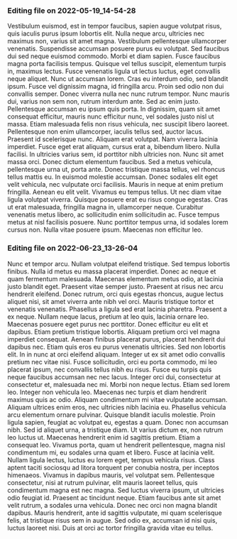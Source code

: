 

### Editing file on 2022-05-19_14-54-28

Vestibulum euismod, est in tempor faucibus, sapien augue volutpat risus, quis iaculis purus ipsum lobortis elit. Nulla neque arcu, ultricies nec maximus non, varius sit amet magna. Vestibulum pellentesque ullamcorper venenatis. Suspendisse accumsan posuere purus eu volutpat. Sed faucibus dui sed neque euismod commodo. Morbi et diam sapien. Fusce faucibus magna porta facilisis tempus. Quisque vel tellus suscipit, elementum turpis in, maximus lectus. Fusce venenatis ligula ut lectus luctus, eget convallis neque aliquet. Nunc ut accumsan lorem. Cras eu interdum odio, sed blandit ipsum.
Fusce vel dignissim magna, id fringilla arcu. Proin sed odio non dui convallis semper. Donec viverra nulla nec nunc rutrum tempor. Nunc mauris dui, varius non sem non, rutrum interdum ante. Sed ac enim justo. Pellentesque accumsan eu ipsum quis porta. In dignissim, quam sit amet consequat efficitur, mauris nunc efficitur nunc, vel sodales justo nisl ut massa. Etiam malesuada felis non risus vehicula, nec suscipit libero laoreet. Pellentesque non enim ullamcorper, iaculis tellus sed, auctor lacus.
Praesent id scelerisque nunc. Aliquam erat volutpat. Nam viverra lacinia imperdiet. Fusce eget erat aliquam, cursus erat a, bibendum libero. Nulla facilisi. In ultricies varius sem, id porttitor nibh ultricies non. Nunc sit amet massa orci. Donec dictum elementum faucibus. Sed a metus vehicula, pellentesque urna ut, porta ante. Donec tristique massa tellus, vel rhoncus tellus mattis eu. In euismod molestie accumsan. Donec sodales elit eget velit vehicula, nec vulputate orci facilisis. Mauris in neque at enim pretium fringilla. Aenean eu elit velit. Vivamus eu tempus tellus. Ut nec diam vitae ligula volutpat viverra.
Quisque posuere erat eu risus congue egestas. Cras ut erat malesuada, fringilla magna in, ullamcorper neque. Curabitur venenatis metus libero, ac sollicitudin enim sollicitudin ac. Fusce tempus metus at nisl facilisis posuere. Nunc porttitor tempus urna, id sodales lorem cursus non. Nulla vitae posuere ipsum. Maecenas non efficitur leo.




### Editing file on 2022-06-23_13-26-04

Nunc et tempor arcu. Nullam volutpat eleifend tristique. Sed tempus lobortis finibus. Nulla id metus eu massa placerat imperdiet. Donec ac neque et quam fermentum malesuada. Maecenas elementum metus odio, at lacinia justo blandit eget. Praesent vitae semper justo. Praesent at risus nec arcu hendrerit eleifend. Donec rutrum, orci quis egestas rhoncus, augue lectus aliquet nisi, sit amet viverra ante nibh vel orci. Mauris tristique tortor et venenatis venenatis. Phasellus a ligula sed erat lacinia pharetra. Praesent a ex neque. Nullam neque lacus, pretium at leo quis, lacinia ornare leo. Maecenas posuere eget purus nec porttitor.
Donec efficitur eu elit et dapibus. Etiam pretium tristique lobortis. Aliquam pretium orci vel magna imperdiet consequat. Aenean finibus placerat purus, placerat hendrerit dui dapibus nec. Etiam quis eros eu purus venenatis ultricies. Sed non lobortis elit. In in nunc at orci eleifend aliquam. Integer ut ex sit amet odio convallis pretium nec vitae nisi. Fusce sollicitudin, orci eu porta commodo, mi leo placerat ipsum, nec convallis tellus nibh eu risus. Fusce eu turpis quis neque faucibus accumsan nec nec lacus. Integer orci dui, consectetur at consectetur et, malesuada nec mi. Morbi non neque lectus. Etiam sed lorem leo. Integer non vehicula leo. Maecenas nec turpis et diam hendrerit maximus quis ac odio.
Aliquam condimentum mi vitae vulputate accumsan. Aliquam ultrices enim eros, nec ultricies nibh lacinia eu. Phasellus vehicula arcu elementum ornare pulvinar. Quisque blandit iaculis molestie. Proin ligula sapien, feugiat ac volutpat eu, egestas a quam. Donec non accumsan nibh. Sed id aliquet urna, a tristique diam. Ut varius dictum ex, non rutrum leo luctus ut. Maecenas hendrerit enim id sagittis pretium. Etiam a consequat leo. Vivamus porta, quam ut hendrerit pellentesque, magna nisl condimentum mi, eu sodales urna quam et libero. Fusce at lacinia velit. Nullam ligula lectus, luctus eu lorem eget, tempus vehicula risus. Class aptent taciti sociosqu ad litora torquent per conubia nostra, per inceptos himenaeos.
Vivamus in dapibus mauris, vel volutpat sem. Pellentesque consectetur, nisi at rutrum pulvinar, elit mauris laoreet tellus, quis condimentum magna est nec magna. Sed luctus viverra ipsum, ut ultricies odio feugiat id. Praesent ac tincidunt neque. Etiam faucibus ante sit amet velit rutrum, a sodales urna vehicula. Donec nec orci non magna blandit dapibus. Mauris hendrerit, ante id sagittis vulputate, mi quam scelerisque felis, at tristique risus sem in augue. Sed odio ex, accumsan id nisi quis, luctus laoreet nisi. Duis at orci ac tortor fringilla gravida vitae eu tellus.


